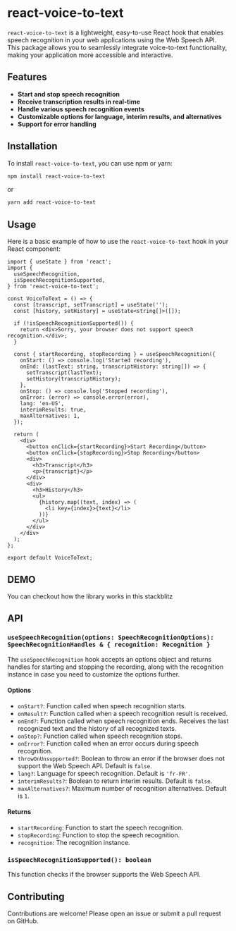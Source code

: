 # react-voice-to-text

`react-voice-to-text` is a lightweight, easy-to-use React hook that enables speech recognition in your web applications using the Web Speech API. This package allows you to seamlessly integrate voice-to-text functionality, making your application more accessible and interactive.

## Features

- **Start and stop speech recognition**
- **Receive transcription results in real-time**
- **Handle various speech recognition events**
- **Customizable options for language, interim results, and alternatives**
- **Support for error handling**

## Installation

To install `react-voice-to-text`, you can use npm or yarn:

```bash
npm install react-voice-to-text
```

or

```bash
yarn add react-voice-to-text
```

## Usage

Here is a basic example of how to use the `react-voice-to-text` hook in your React component:

```tsx
import { useState } from 'react';
import {
  useSpeechRecognition,
  isSpeechRecognitionSupported,
} from 'react-voice-to-text';

const VoiceToText = () => {
  const [transcript, setTranscript] = useState('');
  const [history, setHistory] = useState<string[]>([]);

  if (!isSpeechRecognitionSupported()) {
    return <div>Sorry, your browser does not support speech recognition.</div>;
  }

  const { startRecording, stopRecording } = useSpeechRecognition({
    onStart: () => console.log('Started recording'),
    onEnd: (lastText: string, transcriptHistory: string[]) => {
      setTranscript(lastText);
      setHistory(transcriptHistory);
    },
    onStop: () => console.log('Stopped recording'),
    onError: (error) => console.error(error),
    lang: 'en-US',
    interimResults: true,
    maxAlternatives: 1,
  });

  return (
    <div>
      <button onClick={startRecording}>Start Recording</button>
      <button onClick={stopRecording}>Stop Recording</button>
      <div>
        <h3>Transcript</h3>
        <p>{transcript}</p>
      </div>
      <div>
        <h3>History</h3>
        <ul>
          {history.map((text, index) => (
            <li key={index}>{text}</li>
          ))}
        </ul>
      </div>
    </div>
  );
};

export default VoiceToText;
```
## DEMO

You can checkout how the library works in this stackblitz

## API

### `useSpeechRecognition(options: SpeechRecognitionOptions): SpeechRecognitionHandles & { recognition: Recognition }`

The `useSpeechRecognition` hook accepts an options object and returns handles for starting and stopping the recording, along with the recognition instance in case you need to customize the options further.

#### Options

- `onStart?`: Function called when speech recognition starts.
- `onResult?`: Function called when a speech recognition result is received.
- `onEnd?`: Function called when speech recognition ends. Receives the last recognized text and the history of all recognized texts.
- `onStop?`: Function called when speech recognition stops.
- `onError?`: Function called when an error occurs during speech recognition.
- `throwOnUnsupported?`: Boolean to throw an error if the browser does not support the Web Speech API. Default is `false`.
- `lang?`: Language for speech recognition. Default is `'fr-FR'`.
- `interimResults?`: Boolean to return interim results. Default is `false`.
- `maxAlternatives?`: Maximum number of recognition alternatives. Default is `1`.

#### Returns

- `startRecording`: Function to start the speech recognition.
- `stopRecording`: Function to stop the speech recognition.
- `recognition`: The recognition instance.

### `isSpeechRecognitionSupported(): boolean`

This function checks if the browser supports the Web Speech API.

## Contributing

Contributions are welcome! Please open an issue or submit a pull request on GitHub.
